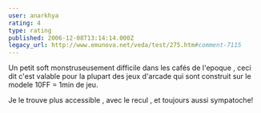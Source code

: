```yaml
---
user: anarkhya
rating: 4
type: rating
published: 2006-12-08T13:14:14.000Z
legacy_url: http://www.emunova.net/veda/test/275.htm#comment-7115
---
```

Un petit soft monstruseusement difficile dans les cafés de l'epoque , ceci dit c'est valable pour la plupart des jeux d'arcade qui sont construit sur le modele 10FF = 1min de jeu.

Je le trouve plus accessible , avec le recul , et toujours aussi sympatoche!